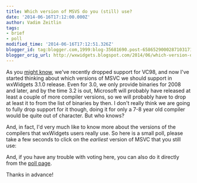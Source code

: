 ```yaml
---
title: Which version of MSVS do you (still) use?
date: '2014-06-16T17:12:00.000Z'
author: Vadim Zeitlin
tags:
- brief
- poll
modified_time: '2014-06-16T17:12:51.326Z'
blogger_id: tag:blogger.com,1999:blog-35681690.post-6586529000287103171
blogger_orig_url: http://wxwidgets.blogspot.com/2014/06/which-version-of-msvs-do-you-still-use.html
---
```


As you [might know], we've recently dropped support for VC98, and now I've
started thinking about which versions of MSVC we should support in wxWidgets
3.1.0 release. Even for 3.0, we only provide binaries for 2008 and later, and by
the time 3.2 is out, Microsoft will probably have released at least a couple of
more compiler versions, so we will probably have to drop at least it to from the
list of binaries by then. I don't really think we are going to fully drop
support for it though, doing it for only a 7-8 year old compiler would be quite
out of character. But who knows?

And, in fact, I'd very much like to know more about the versions of the
compilers that wxWidgets users really use. So here is a small poll, please take
a few seconds to click on the _earliest_ version of MSVC that you still use:

<script type="text/javascript" src="http://www.easypolls.net/ext/scripts/emPoll.js?p=539f20b5e4b05b7f235e4d25"></script>
<a class="OPP-powered-by" href="http://www.objectplanet.com/opinio/" style="text-decoration:none;"></a>

And, if you have any trouble with voting here, you can also do it directly from
the [poll page].

Thanks in advance!

[might know]: /blog/2014/05/spring-cleaning/
[poll page]: http://www.easypolls.net/poll.html?p=539f20b5e4b05b7f235e4d25
